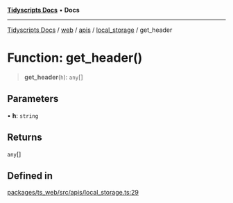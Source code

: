 [**Tidyscripts Docs**](../../../../../../../README.md) • **Docs**

***

[Tidyscripts Docs](../../../../../../../globals.md) / [web](../../../../../README.md) / [apis](../../../README.md) / [local\_storage](../README.md) / get\_header

# Function: get\_header()

> **get\_header**(`h`): `any`[]

## Parameters

• **h**: `string`

## Returns

`any`[]

## Defined in

[packages/ts\_web/src/apis/local\_storage.ts:29](https://github.com/sheunaluko/tidyscripts/blob/master/packages/ts_web/src/apis/local_storage.ts#L29)
